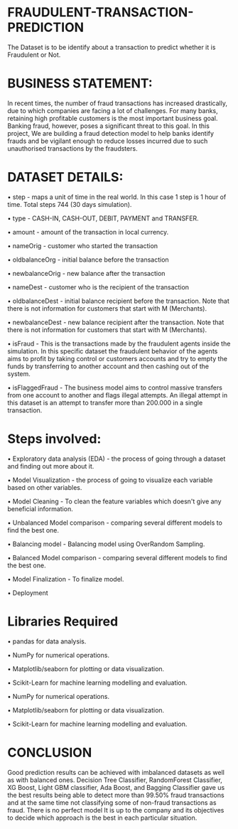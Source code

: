 # FRAUDULENT-TRANSACTION-PREDICTION
The Dataset is to be identify about a transaction to predict whether it is Fraudulent or Not.

# BUSINESS STATEMENT:
In recent times, the number of fraud transactions has increased drastically, due to which companies are facing a lot of challenges. For many banks, retaining high profitable customers is the most important business goal. Banking fraud, however, poses a significant threat to this goal. In this project, We are building a fraud detection model to help banks identify frauds and be vigilant enough to reduce losses incurred due to such unauthorised transactions by the fraudsters.

# DATASET DETAILS:
• step - maps a unit of time in the real world. In this case 1 step is 1 hour of time. Total steps 744 (30 days simulation).

• type - CASH-IN, CASH-OUT, DEBIT, PAYMENT and TRANSFER.

• amount - amount of the transaction in local currency.

• nameOrig - customer who started the transaction

• oldbalanceOrg - initial balance before the transaction

• newbalanceOrig - new balance after the transaction

• nameDest - customer who is the recipient of the transaction

• oldbalanceDest - initial balance recipient before the transaction. Note that there is not information for customers that start with M (Merchants).

• newbalanceDest - new balance recipient after the transaction. Note that there is not information for customers that start with M (Merchants).

• isFraud - This is the transactions made by the fraudulent agents inside the simulation. In this specific dataset the fraudulent behavior of the agents aims to profit by taking control or customers accounts and try to empty the funds by transferring to another account and then cashing out of the system.

• isFlaggedFraud - The business model aims to control massive transfers from one account to another and flags illegal attempts. An illegal attempt in this dataset is an attempt to transfer more than 200.000 in a single transaction.

# Steps involved:
• Exploratory data analysis (EDA) - the process of going through a dataset and finding out more about it.

• Model Visualization - the process of going to visualize each variable based on other variables.

• Model Cleaning - To clean the feature variables which doesn't give any beneficial information.

• Unbalanced Model comparison - comparing several different models to find the best one.

• Balancing model - Balancing model using OverRandom Sampling.

• Balanced Model comparison - comparing several different models to find the best one.

• Model Finalization -  To finalize model.

• Deployment

# Libraries Required
• pandas for data analysis.

• NumPy for numerical operations.

• Matplotlib/seaborn for plotting or data visualization.

• Scikit-Learn for machine learning modelling and evaluation.

• NumPy for numerical operations.

• Matplotlib/seaborn for plotting or data visualization.

• Scikit-Learn for machine learning modelling and evaluation.

# CONCLUSION
Good prediction results can be achieved with imbalanced datasets as well as with balanced ones. Decision Tree Classifier, RandomForest Classifier, XG Boost, Light GBM classifier, Ada Boost, and Bagging Classifier gave us the best results being able to detect more than 99.50% fraud transactions and at the same time not classifying some of non-fraud transactions as fraud. There is no perfect model It is up to the company and its objectives to decide which approach is the best in each particular situation.
